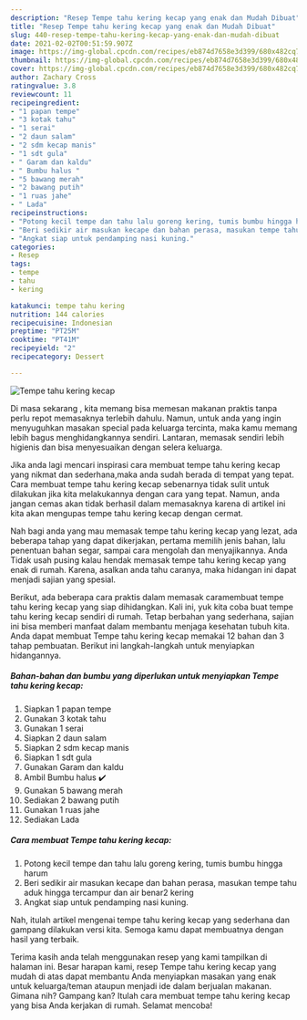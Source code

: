 ```yaml
---
description: "Resep Tempe tahu kering kecap yang enak dan Mudah Dibuat"
title: "Resep Tempe tahu kering kecap yang enak dan Mudah Dibuat"
slug: 440-resep-tempe-tahu-kering-kecap-yang-enak-dan-mudah-dibuat
date: 2021-02-02T00:51:59.907Z
image: https://img-global.cpcdn.com/recipes/eb874d7658e3d399/680x482cq70/tempe-tahu-kering-kecap-foto-resep-utama.jpg
thumbnail: https://img-global.cpcdn.com/recipes/eb874d7658e3d399/680x482cq70/tempe-tahu-kering-kecap-foto-resep-utama.jpg
cover: https://img-global.cpcdn.com/recipes/eb874d7658e3d399/680x482cq70/tempe-tahu-kering-kecap-foto-resep-utama.jpg
author: Zachary Cross
ratingvalue: 3.8
reviewcount: 11
recipeingredient:
- "1 papan tempe"
- "3 kotak tahu"
- "1 serai"
- "2 daun salam"
- "2 sdm kecap manis"
- "1 sdt gula"
- " Garam dan kaldu"
- " Bumbu halus "
- "5 bawang merah"
- "2 bawang putih"
- "1 ruas jahe"
- " Lada"
recipeinstructions:
- "Potong kecil tempe dan tahu lalu goreng kering, tumis bumbu hingga harum"
- "Beri sedikir air masukan kecape dan bahan perasa, masukan tempe tahu aduk hingga tercampur dan air benar2 kering"
- "Angkat siap untuk pendamping nasi kuning."
categories:
- Resep
tags:
- tempe
- tahu
- kering

katakunci: tempe tahu kering 
nutrition: 144 calories
recipecuisine: Indonesian
preptime: "PT25M"
cooktime: "PT41M"
recipeyield: "2"
recipecategory: Dessert

---
```



![Tempe tahu kering kecap](https://img-global.cpcdn.com/recipes/eb874d7658e3d399/680x482cq70/tempe-tahu-kering-kecap-foto-resep-utama.jpg)

Di masa  sekarang , kita memang bisa memesan makanan praktis tanpa perlu repot memasaknya terlebih dahulu. Namun, untuk anda yang ingin menyuguhkan masakan special pada keluarga tercinta, maka kamu memang lebih bagus menghidangkannya sendiri. Lantaran, memasak sendiri lebih higienis dan bisa menyesuaikan dengan selera keluarga.

Jika anda lagi mencari inspirasi cara membuat tempe tahu kering kecap yang nikmat dan sederhana,maka anda sudah berada di tempat yang tepat. Cara membuat tempe tahu kering kecap  sebenarnya tidak sulit untuk dilakukan jika kita melakukannya dengan cara yang tepat. Namun, anda jangan cemas akan tidak berhasil dalam memasaknya 
karena di artikel ini kita akan mengupas tempe tahu kering kecap dengan cermat.  



Nah bagi anda yang mau memasak tempe tahu kering kecap yang lezat, ada beberapa tahap yang dapat dikerjakan, pertama memilih jenis bahan, lalu penentuan bahan segar, sampai cara mengolah dan menyajikannya. Anda Tidak usah pusing kalau hendak memasak tempe tahu kering kecap yang enak di rumah. Karena, asalkan anda  tahu caranya, maka hidangan ini dapat menjadi sajian yang spesial.

Berikut, ada beberapa cara praktis  dalam memasak caramembuat tempe tahu kering kecap yang siap dihidangkan. Kali ini, yuk kita coba buat tempe tahu kering kecap sendiri di rumah. Tetap berbahan yang sederhana, sajian ini bisa memberi manfaat dalam membantu menjaga kesehatan tubuh kita. Anda dapat membuat Tempe tahu kering kecap memakai 12 bahan dan 3 tahap pembuatan. Berikut ini langkah-langkah untuk menyiapkan hidangannya.

<!--inarticleads1-->

##### Bahan-bahan dan bumbu yang diperlukan untuk menyiapkan Tempe tahu kering kecap:

1. Siapkan 1 papan tempe
1. Gunakan 3 kotak tahu
1. Gunakan 1 serai
1. Siapkan 2 daun salam
1. Siapkan 2 sdm kecap manis
1. Siapkan 1 sdt gula
1. Gunakan  Garam dan kaldu
1. Ambil  Bumbu halus ✔️
1. Gunakan 5 bawang merah
1. Sediakan 2 bawang putih
1. Gunakan 1 ruas jahe
1. Sediakan  Lada




<!--inarticleads2-->

##### Cara membuat Tempe tahu kering kecap:

1. Potong kecil tempe dan tahu lalu goreng kering, tumis bumbu hingga harum
1. Beri sedikir air masukan kecape dan bahan perasa, masukan tempe tahu aduk hingga tercampur dan air benar2 kering
1. Angkat siap untuk pendamping nasi kuning.




Nah, itulah artikel mengenai  tempe tahu kering kecap  yang sederhana dan gampang dilakukan versi kita. Semoga kamu dapat membuatnya dengan hasil yang terbaik. 

Terima kasih anda telah menggunakan resep yang kami tampilkan di halaman ini. Besar harapan kami, resep  Tempe tahu kering kecap yang mudah di atas dapat membantu Anda menyiapkan masakan yang enak untuk keluarga/teman ataupun menjadi ide dalam berjualan makanan. Gimana nih? Gampang kan? Itulah cara membuat tempe tahu kering kecap yang bisa Anda kerjakan di rumah. Selamat mencoba!

